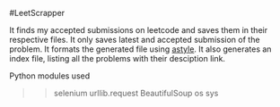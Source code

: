#LeetScrapper

It finds my accepted submissions on leetcode and saves them in their respective files. It only saves latest and accepted submission of the problem.
It formats the generated file using [astyle](http://astyle.sourceforge.net/).
It also generates an index file, listing all the problems with their desciption link.

Python modules used
>>selenium
>>urllib.request
>>BeautifulSoup
>>os
>>sys
